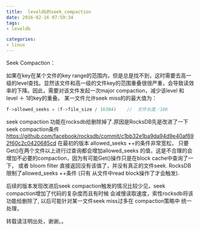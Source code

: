 ```yaml
---
title:  leveldb的seek_compaction
date: 2016-02-16 07:59:34
tags:
- leveldb

categories:
- linux
---
```


Seek Compaction：

如果在key在某个文件的key range的范围内，但是总是找不到，这时需要去高一级的level查找。显然该文件和高一级的文件key的范围重叠很很严重，会导致读效率的下降。因此，需要对该文件发起一次major compaction，减少该level 和level ＋ 1的key的重叠。
某一文件允许seek miss的的最大值为：

```c
f->allowed_seeks = (f->file_size / 16384)    //  文件长度／16K 
```
seek compaction 功能在rocksdb给删除掉了.原因是RocksDB先是改进了一下seek compaction条件
https://github.com/facebook/rocksdb/commit/c1bb32e1ba9da94d9e40af692f60c2c0420685cd
在最初的版本 allowed_seeks ++的条件非常宽松， 只要Get()在两个文件以上进行过查询都会增加allowed_seeks
的值，这是不合理的会增加不必要的compaction，因为有可能Get()操作只是在block cache中查询了一下， 
或者 bloom filter 直接返回没有该值了，并没有真正的文件seek.  RocksDB限制了allowed_seeks ++条件
(只有 从文件中read block操作了才会触发).

后续的版本发现改进后seek compaction触发的情况比较少见，seek compaction增加了代码的复杂度而且有时候
会减慢读取速度，索性rocksdb将该功能给删除了, 以后可能针对某一文件seek miss过多在 compaction策略中
统一处理，

转载请注明出处，谢谢。。
